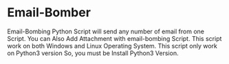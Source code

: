 # Email-Bomber
Email-Bombing Python Script will send any number of email from one Script. You can Also Add Attachment with email-bombing Script. This script work on both Windows and Linux Operating System. This script only work on Python3 version So, you must be Install Python3 Version.
